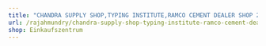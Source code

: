 ```yaml
---
title: "CHANDRA SUPPLY SHOP,TYPING INSTITUTE,RAMCO CEMENT DEALER SHOP 24-4-19 WEAVERS COLONY ,R.V.NAGAR 4TH STREET "
url: /rajahmundry/chandra-supply-shop-typing-institute-ramco-cement-dealer-shop-24-4-19-weavers-colony-r-v-nagar-4th-street/
shop: Einkaufszentrum
---
```

